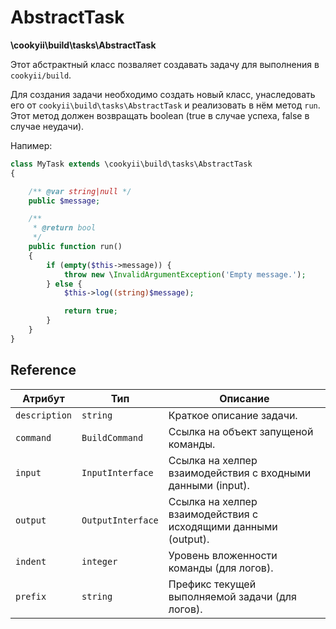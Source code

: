AbstractTask
============

**\cookyii\build\tasks\AbstractTask**

Этот абстрактный класс позваляет создавать задачу для выполнения в `cookyii/build`.

Для создания задачи необходимо создать новый класс, унаследовать его от `cookyii\build\tasks\AbstractTask`
и реализовать в нём метод `run`. Этот метод должен возвращать boolean (true в случае успеха, false в случае неудачи).

Напимер:
```php
class MyTask extends \cookyii\build\tasks\AbstractTask
{

    /** @var string|null */
    public $message;

    /**
     * @return bool
     */
    public function run()
    {
        if (empty($this->message)) {
            throw new \InvalidArgumentException('Empty message.');
        } else {
            $this->log((string)$message);

            return true;
        }
    }
}
```

Reference
---------

| Атрибут | Тип | Описание | 
| ------- | --- | -------- |
| `description` | `string` | Краткое описание задачи. |
| `command` | `BuildCommand` | Ссылка на объект запущеной команды. |
| `input` | `InputInterface` | Ссылка на хелпер взаимодействия с входными данными (input). |
| `output` | `OutputInterface` | Ссылка на хелпер взаимодействия с исходящими данными (output). |
| `indent` | `integer` | Уровень вложенности команды (для логов). |
| `prefix` | `string` | Префикс текущей выполняемой задачи (для логов). |
